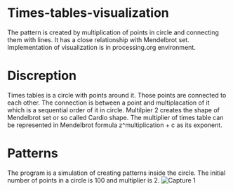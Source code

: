 # Times-tables-visualization
The pattern is created by multiplication of points in circle and connecting them with lines. It has a close relationship with Mendelbrot set. Implementation of visualization is in processing.org environment.

# Discreption
Times tables is a circle with points around it. Those points are connected to each other. The connection is between a point and multiplacation of it which is a sequential order of it in circle. Multilpier 2 creates the shape of Mendelbrot set or so called Cardio shape. The multiplier of times table can be represented in Mendelbrot formula z^multiplication + c as its exponent.

# Patterns
The program is a simulation of creating patterns inside the circle. The initial number of points in a circle is 100 and multiplier is 2.
![Capture 1]("https://github.com/Kama-lab/Times-tables-visualization/blob/master/captures/capture1.PNG")
